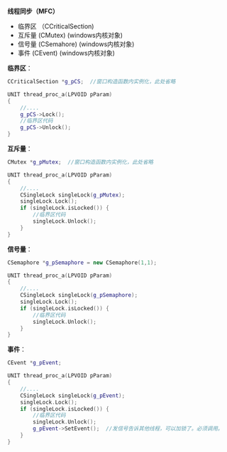 **线程同步（MFC）**

- 临界区  （CCriticalSection)
- 互斥量    (CMutex)  (windows内核对象)
- 信号量    (CSemahore)   (windows内核对象)
- 事件       (CEvent)  (windows内核对象)



**临界区**：

```c++
CCriticalSection *g_pCS;  //窗口构造函数内实例化，此处省略

UNIT thread_proc_a(LPVOID pParam)
{
    //....
    g_pCS->Lock();
    //临界区代码
    g_pCS->Unlock();
}
```

**互斥量**：

```c++
CMutex *g_pMutex;  //窗口构造函数内实例化，此处省略

UNIT thread_proc_a(LPVOID pParam)
{
    //....
    CSingleLock singleLock(g_pMutex);
    singleLock.Lock();
    if (singleLock.isLocked()) {
        //临界区代码
        singleLock.Unlock();
    }
}
```

**信号量**：

```c++
CSemaphore *g_pSemaphore = new CSemaphore(1,1);

UNIT thread_proc_a(LPVOID pParam)
{
    //....
    CSingleLock singleLock(g_pSemaphore);
    singleLock.Lock();
    if (singleLock.isLocked()) {
        //临界区代码
        singleLock.Unlock();
    }
}
```

**事件**：

```c++
CEvent *g_pEvent;

UNIT thread_proc_a(LPVOID pParam)
{
    //....
    CSingleLock singleLock(g_pEvent);
    singleLock.Lock();
    if (singleLock.isLocked()) {
        //临界区代码
        singleLock.Unlock();
        g_pEvent->SetEvent();  //发信号告诉其他线程，可以加锁了。必须调用。
    }
}
```

